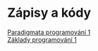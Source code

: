 # Zápisy a kódy
[Paradigmata programování 1](https://github.com/vyralex/school/tree/master/PAPR1)<br>
[Základy programování 1](https://github.com/vyralex/school/tree/master/ZP1)

